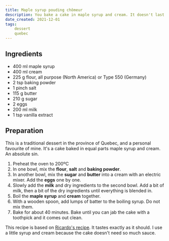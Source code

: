 ```yaml
---
title: Maple syrup pouding chômeur
description: You bake a cake in maple syrup and cream. It doesn't last long enough to take pictures.
date_created: 2021-12-01
tags:
    dessert
    quebec
---
```


## Ingredients

- 400 ml maple syrup
- 400 ml cream
- 225 g flour, all purpose (North America) or Type 550 (Germany)
- 2 tsp baking powder
- 1 pinch salt
- 115 g butter
- 210 g sugar
- 2 eggs
- 200 ml milk
- 1 tsp vanilla extract

## Preparation

This is a traditional dessert in the province of Quebec, and a personal favourite of mine. It's a cake baked in equal parts maple syrup and cream. An absolute sin.

1. Preheat the oven to 200ºC
2. In one bowl, mix the **flour**, **salt** and **baking powder**.
3. In another bowl, mix the **sugar** and **butter** into a cream with an electric mixer. Add the **eggs** one by one.
4. Slowly add the **milk** and dry ingredients to the second bowl. Add a bit of milk, then a bit of the dry ingredients until everything is blended in.
5. Boil the **maple syrup** and **cream** together.
6. With a wooden spoon, add lumps of batter to the boiling syrup. Do not mix them.
7. Bake for about 40 minutes. Bake until you can jab the cake with a toothpick and it comes out clean.

This recipe is based on [Ricardo's recipe](https://www.ricardocuisine.com/recettes/5411-pouding-chomeur-au-sirop-d-erable). It tastes exactly as it should. I use a little syrup and cream because the cake doesn't need so much sauce.

